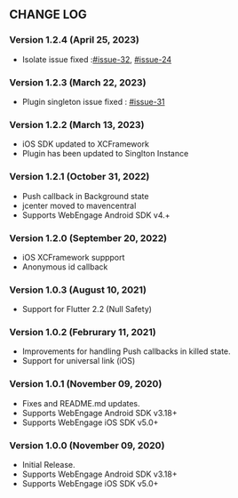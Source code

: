 ## CHANGE LOG

### Version 1.2.4 (April 25, 2023)
* Isolate issue fixed :[#issue-32](https://github.com/WebEngage/webengage-flutter/issues/32), [#issue-24](https://github.com/WebEngage/webengage-flutter/issues/24)

### Version 1.2.3 (March 22, 2023)
* Plugin singleton issue fixed : [#issue-31](https://github.com/WebEngage/webengage-flutter/issues/31)

### Version 1.2.2 (March 13, 2023)
* iOS SDK updated to XCFramework 
* Plugin has been updated to Singlton Instance

### Version 1.2.1 (October 31, 2022)
* Push callback in Background state
* jcenter moved to mavencentral
* Supports WebEngage Android SDK v4.+

### Version 1.2.0 (September 20, 2022)
* iOS XCFramework suppport
* Anonymous id callback

### Version 1.0.3 (August 10, 2021)
* Support for Flutter 2.2 (Null Safety)

### Version 1.0.2 (Februrary 11, 2021)
* Improvements for handling Push callbacks in killed state.
* Support for universal link (iOS)

### Version 1.0.1 (November 09, 2020)
* Fixes and README.md updates.
* Supports WebEngage Android SDK v3.18+
* Supports WebEngage iOS SDK v5.0+

### Version 1.0.0 (November 09, 2020)
* Initial Release.
* Supports WebEngage Android SDK v3.18+
* Supports WebEngage iOS SDK v5.0+
